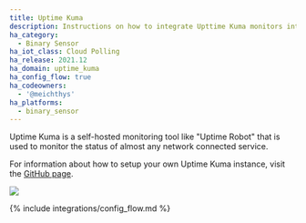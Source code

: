 ```yaml
---
title: Uptime Kuma
description: Instructions on how to integrate Upttime Kuma monitors into Home Assistant.
ha_category:
  - Binary Sensor
ha_iot_class: Cloud Polling
ha_release: 2021.12
ha_domain: uptime_kuma
ha_config_flow: true
ha_codeowners:
  - '@meichthys'
ha_platforms:
  - binary_sensor
---
```


Uptime Kuma is a self-hosted monitoring tool like "Uptime Robot" that is used to monitor the status of almost any network connected service.

For information about how to setup your own Uptime Kuma instance, visit the [GitHub page](https://github.com/louislam/uptime-kuma).

![](/images/screenshots/uptime_kuma_sensor_history.png)

{% include integrations/config_flow.md %}
